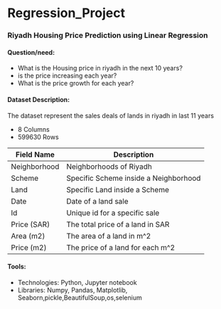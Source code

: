 # Regression_Project

### Riyadh Housing Price Prediction using Linear Regression


#### Question/need:

* What is the Housing price in riyadh in the next 10 years?
* is the price increasing each year?
* What is the price growth for each year?



#### Dataset Description:
The dataset represent the sales deals of lands in riyadh in last 11 years

* 8 Columns
* 599630 Rows

| Field Name | Description                                                                      |
|-------------|---------------------------------------------------------------------------------|
| Neighborhood| Neighborhoods of Riyadh                                                         |
| Scheme      | Specific Scheme inside a Neighborhood                                           |                                 |
| Land        | Specific Land inside a Scheme                                                   |
| Date        | Date of a land sale                                                             |
| Id          | Unique id for a specific sale                                                   |
| Price (SAR) | The total price of a land in SAR                                                |
| Area (m2)	  | The area of a land in m^2                                                       |                          |
| Price (m2)  | The price of a land for each m^2                                                |




#### Tools:
* Technologies: Python, Jupyter notebook
* Libraries: Numpy, Pandas, Matplotlib, Seaborn,pickle,BeautifulSoup,os,selenium
